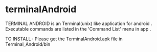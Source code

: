 terminalAndroid
===============
<html>
TERMINAL ANDROID is an Terminal(unix) like application for android . <br>
Executable commands are listed in the 'Command List' menu in app . <br>

TO INSTALL : Please get the TerminalAndroid.apk file in Terminal_Android/bin <br>
</html>
